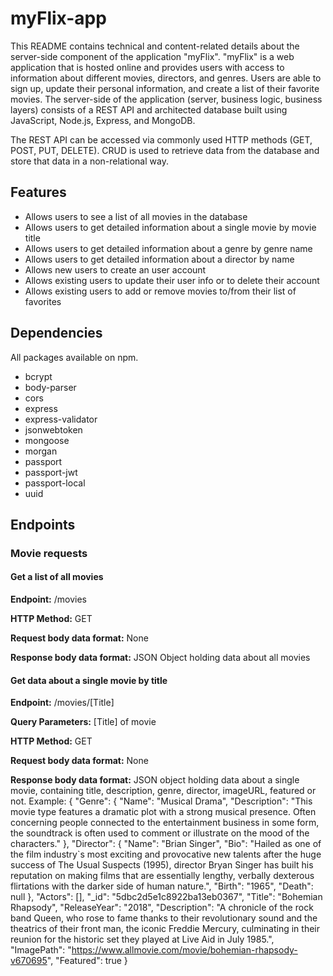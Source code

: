 # myFlix-app

This README contains technical and content-related details about the server-side component of the application "myFlix". 
"myFlix" is a web application that is hosted online and provides users with access to information about different movies, directors, and genres. Users are able to sign up, update their personal information, and create a list of their favorite movies. 
The server-side of the application (server, business logic, business layers) consists of a REST API and architected database built using JavaScript, Node.js, Express, and MongoDB.

The REST API can be accessed via commonly used HTTP methods (GET, POST, PUT, DELETE). CRUD is used to retrieve data from the database and store that data in a non-relational way.

## Features

* Allows users to see a list of all movies in the database
* Allows users to get detailed information about a single movie by movie title
* Allows users to get detailed information about a genre by genre name
* Allows users to get detailed information about a director by name
* Allows new users to create an user account
* Allows existing users to update their user info or to delete their account
* Allows existing users to add or remove movies to/from their list of favorites

## Dependencies

All packages available on npm.

* bcrypt
* body-parser
* cors
* express
* express-validator
* jsonwebtoken
* mongoose
* morgan
* passport
* passport-jwt
* passport-local
* uuid

## Endpoints


### Movie requests

#### Get a list of all movies

**Endpoint:** /movies

**HTTP Method:** GET

**Request body data format:** None

**Response body data format:** JSON Object holding data about all movies


#### Get data about a single movie by title

**Endpoint:** /movies/[Title]

**Query Parameters:** [Title] of movie

**HTTP Method:** GET

**Request body data format:** None

**Response body data format:** JSON object holding data about a single movie, containing title, description, genre, director, imageURL, featured or not. 
Example:
{
    "Genre": {
        "Name": "Musical Drama",
        "Description": "This movie type features a dramatic plot with a strong musical presence. Often concerning people connected to the entertainment business in some form, the soundtrack is often used to comment or illustrate on the mood of the characters."
    },
    "Director": {
        "Name": "Brian Singer",
        "Bio": "Hailed as one of the film industry`s most exciting and provocative new talents after the huge success of The Usual Suspects (1995), director Bryan Singer has built his reputation on making films that are essentially lengthy, verbally dexterous flirtations with the darker side of human nature.",
        "Birth": "1965",
        "Death": null
    },
    "Actors": [],
    "_id": "5dbc2d5e1c8922ba13eb0367",
    "Title": "Bohemian Rhapsody",
    "ReleaseYear": "2018",
    "Description": "A chronicle of the rock band Queen, who rose to fame thanks to their revolutionary sound and the theatrics of their front man, the iconic Freddie Mercury, culminating in their reunion for the historic set they played at Live Aid in July 1985.",
    "ImagePath": "https://www.allmovie.com/movie/bohemian-rhapsody-v670695",
    "Featured": true
}
